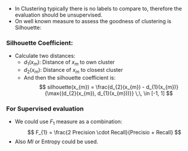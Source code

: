 * In Clustering typically there is no labels to compare to, therefore the evaluation should be unsupervised. 
* On well known measure to assess the goodness of clustering is Silhouette:

### Silhouette Coefficient:
* Calculate two distances:
	* $d_{1}(x_{m})$: Distance of $x_{m}$ to own cluster
	* $d_{2}(x_{m})$: Distance of $x_{m}$ to closest cluster
	* And then the silhouette coefficient is:$$ silhouette(x_{m}) = \frac{d_{2}(x_{m}) - d_{1}(x_{m})}{\max{(d_{2}(x_{m}), d_{1}(x_{m}))}} \,\, \in [-1, 1] $$
### For Supervised evaluation
* We could use $F_{1}$ measure as a combination: $$ F_{1} = \frac{2 Precision \cdot Recall}{Precisio + Recall} $$
* Also $MI$ or Entropy could be used.

